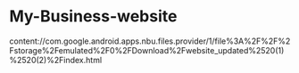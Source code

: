 # My-Business-website
content://com.google.android.apps.nbu.files.provider/1/file%3A%2F%2F%2Fstorage%2Femulated%2F0%2FDownload%2Fwebsite_updated%2520(1)%2520(2)%2Findex.html
